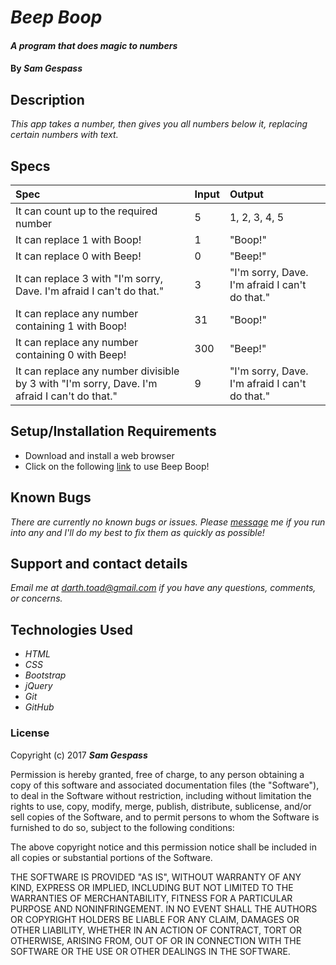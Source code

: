 # _Beep Boop_

#### _A program that does magic to numbers_

#### By _**Sam Gespass**_

## Description

_This app takes a number, then gives you all numbers below it, replacing certain numbers with text._

## Specs

| Spec | Input | Output |
| :-------------     | :------------- | :------------- |
| It can count up to the required number | 5 | 1, 2, 3, 4, 5 |
| It can replace 1 with Boop! | 1 | "Boop!" |
| It can replace 0 with Beep! | 0 | "Beep!" |
| It can replace 3 with "I'm sorry, Dave. I'm afraid I can't do that." | 3 | "I'm sorry, Dave. I'm afraid I can't do that." |
| It can replace any number containing 1 with Boop! | 31 | "Boop!" |
| It can replace any number containing 0 with Beep! | 300 | "Beep!" |
| It can replace any number divisible by 3 with "I'm sorry, Dave. I'm afraid I can't do that." | 9 | "I'm sorry, Dave. I'm afraid I can't do that." |

## Setup/Installation Requirements

* Download and install a web browser
* Click on the following [link](https://github.com/darthtoad/beep-boop) to use Beep Boop!

## Known Bugs

_There are currently no known bugs or issues. Please [message](mailto:darth.toad@gmail.com) me if you run into any and I'll do my best to fix them as quickly as possible!_

## Support and contact details

_Email me at [darth.toad@gmail.com](mailto:darth.toad@gmail.com) if you have any questions, comments, or concerns._

## Technologies Used

* _HTML_
* _CSS_
* _Bootstrap_
* _jQuery_
* _Git_
* _GitHub_

### License

Copyright (c) 2017 ****_Sam Gespass_****

Permission is hereby granted, free of charge, to any person obtaining a copy of this software and associated documentation files (the "Software"), to deal in the Software without restriction, including without limitation the rights to use, copy, modify, merge, publish, distribute, sublicense, and/or sell copies of the Software, and to permit persons to whom the Software is furnished to do so, subject to the following conditions:

The above copyright notice and this permission notice shall be included in all copies or substantial portions of the Software.

THE SOFTWARE IS PROVIDED "AS IS", WITHOUT WARRANTY OF ANY KIND, EXPRESS OR IMPLIED, INCLUDING BUT NOT LIMITED TO THE WARRANTIES OF MERCHANTABILITY, FITNESS FOR A PARTICULAR PURPOSE AND NONINFRINGEMENT. IN NO EVENT SHALL THE AUTHORS OR COPYRIGHT HOLDERS BE LIABLE FOR ANY CLAIM, DAMAGES OR OTHER LIABILITY, WHETHER IN AN ACTION OF CONTRACT, TORT OR OTHERWISE, ARISING FROM, OUT OF OR IN CONNECTION WITH THE SOFTWARE OR THE USE OR OTHER DEALINGS IN THE SOFTWARE.
